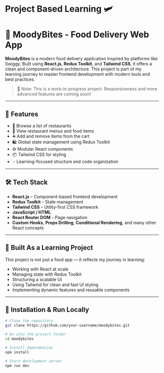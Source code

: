 # Project Based Learning 🛩️
# 🍔 MoodyBites - Food Delivery Web App

**MoodyBites** is a modern food delivery application inspired by platforms like Swiggy. Built using **React.js**, **Redux Toolkit**, and **Tailwind CSS**, it offers a clean and component-driven architecture. This project is part of my learning journey to master frontend development with modern tools and best practices.

> 🚧 Note: This is a work-in-progress project. Responsiveness and more advanced features are coming soon!

---

## 🚀 Features

- 🏪 Browse a list of restaurants
- 🍱 View restaurant menus and food items
- ➕ Add and remove items from the cart
- 🛍️ Global state management using Redux Toolkit
- ⚙️ Modular React components
- 📦 Tailwind CSS for styling
- 💡 Learning-focused structure and code organization

---

## 🛠️ Tech Stack

- **React.js** – Component-based frontend development
- **Redux Toolkit** – State management
- **Tailwind CSS** – Utility-first CSS framework
- **JavaScript / HTML**
- **React Router DOM** – Page navigation
- **Custom Hooks**, **Props Drilling**, **Conditional Rendering**, and many other React concepts

---

## 🧠 Built As a Learning Project

This project is not just a food app — it reflects my journey in learning:
- Working with React at scale
- Managing state with Redux Toolkit
- Structuring a scalable UI
- Using Tailwind for clean and fast UI styling
- Implementing dynamic features and reusable components

---


## 📂 Installation & Run Locally

```bash
# Clone the repository
git clone https://github.com/your-username/moodybites.git

# Go into the project folder
cd moodybites

# Install dependencies
npm install

# Start development server
npm run dev

